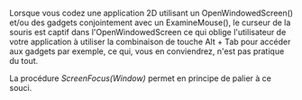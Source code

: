 Lorsque vous codez une application 2D utilisant un OpenWindowedScreen() et/ou des gadgets conjointement avec un ExamineMouse(), le curseur de la souris est captif dans l'OpenWindowedScreen ce qui oblige l'utilisateur de votre application à utiliser la combinaison de touche Alt + Tab pour accéder aux gadgets par exemple, ce qui, vous en conviendrez, n'est pas pratique du tout.

La procédure *ScreenFocus(Window)* permet en principe de palier à ce souci.
 
